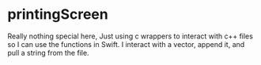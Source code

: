 # printingScreen
Really nothing special here,
Just using c wrappers to interact  with c++ files so I can use the functions in Swift.
I interact with a vector, append it, and pull a string from the file.

